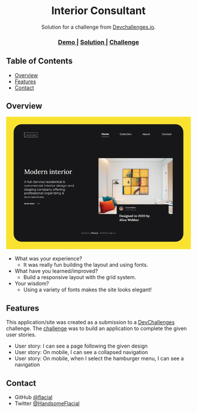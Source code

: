 <!-- Please update value in the {}  -->

<h1 align="center">Interior Consultant</h1>

<div align="center">
   Solution for a challenge from  <a href="http://devchallenges.io" target="_blank">Devchallenges.io</a>.
</div>

<div align="center">
  <h3>
    <a href="https://flacial.github.io/interior-consultant/">
      Demo
    </a>
    <span> | </span>
    <a href="https://github.com/flacial/interior-consultant/">
      Solution
    </a>
    <span> | </span>
    <a href="https://devchallenges.io/challenges/Jymh2b2FyebRTUljkNcb">
      Challenge
    </a>
  </h3>
</div>

<!-- TABLE OF CONTENTS -->

## Table of Contents

- [Overview](#overview)
- [Features](#features)
- [Contact](#contact)

<!-- OVERVIEW -->

## Overview

![screenshot](./assets/interior-consultant-ss.webp)

- What was your experience?
  - It was really fun building the layout and using fonts.
- What have you learned/improved?
  - Build a responsive layout with the grid system.
- Your wisdom?
  - Using a variety of fonts makes the site looks elegant!

## Features

<!-- List the features of your application or follow the template. Don't share the figma file here :) -->

This application/site was created as a submission to a [DevChallenges](https://devchallenges.io/challenges) challenge. The [challenge](https://devchallenges.io/challenges/Jymh2b2FyebRTUljkNcb) was to build an application to complete the given user stories.

- User story: I can see a page following the given design
- User story: On mobile, I can see a collapsed navigation
- User story: On mobile, when I select the hamburger menu, I can see a navigation
## Contact

- GitHub [@flacial](https://github.com/flacial)
- Twitter [@HandsomeFlacial](https://twitter.com/HandsomeFlacial)
